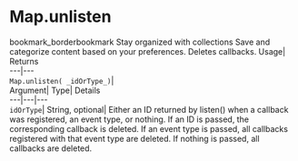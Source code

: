  
#  Map.unlisten
bookmark_borderbookmark Stay organized with collections  Save and categorize content based on your preferences. 
Deletes callbacks. Usage| Returns  
---|---  
`Map.unlisten( _idOrType_)`|   
Argument|  Type| Details  
---|---|---  
`idOrType`| String, optional| Either an ID returned by listen() when a callback was registered, an event type, or nothing. If an ID is passed, the corresponding callback is deleted. If an event type is passed, all callbacks registered with that event type are deleted. If nothing is passed, all callbacks are deleted.  
